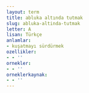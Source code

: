 ```yaml
---
layout: term
title: abluka altında tutmak
slug: abluka-altinda-tutmak
letter: A
lisan: Türkçe
anlamlar:
- kuşatmayı sürdürmek
ozellikler:
- - ''
ornekler:
- - ''
orneklerkaynak:
- - ''
---
```

